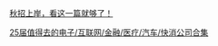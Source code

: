 [秋招上岸，看这一篇就够了！](https://www.nowcoder.com/feed/main/detail/85ad44e6efbe4d9d8e846bcaa33daf64?fromPut=jj-github&urlSource=extension-api)

[25届值得去的电子/互联网/金融/医疗/汽车/快消公司合集](https://www.nowcoder.com/discuss/652751143805669376?fromPut=jj-github&urlSource=extension-api)
